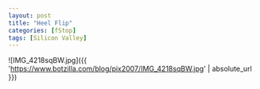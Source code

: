 ```yaml
---
layout: post
title: "Heel Flip"
categories: [fStop]
tags: [Silicon Valley]
---
```



![IMG_4218sqBW.jpg]({{ 'https://www.botzilla.com/blog/pix2007/IMG_4218sqBW.jpg' | absolute_url }})


